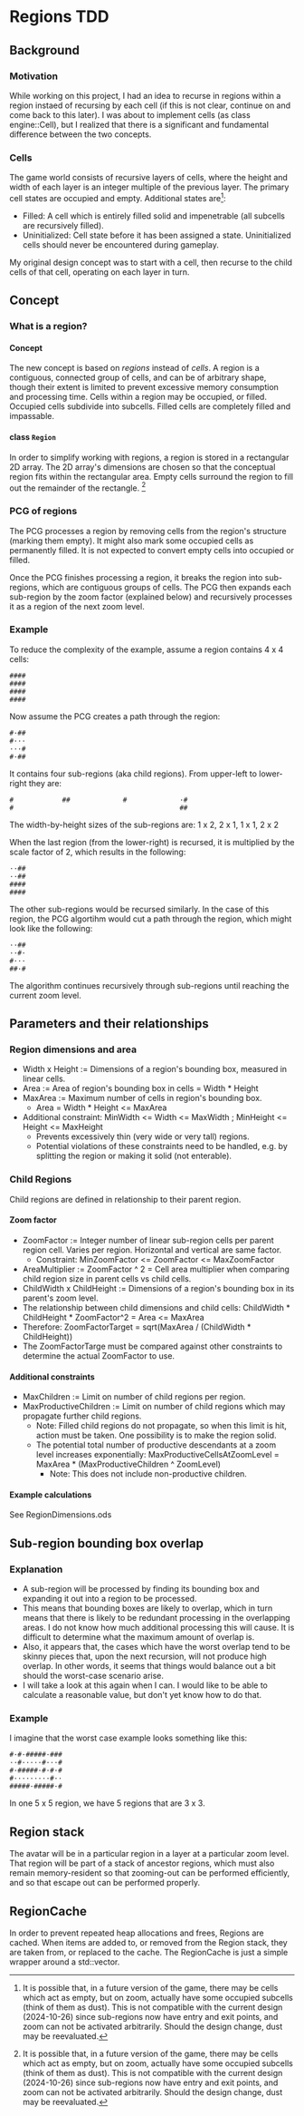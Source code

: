 Regions TDD
===========

Background
----------

### Motivation

While working on this project, I had an idea to recurse in regions within a region instaed of recursing by each cell (if this is not clear, continue on and come back to this later). I was about to implement cells (as class engine::Cell), but I realized that there is a significant and fundamental difference between the two concepts.

### Cells

The game world consists of recursive layers of cells, where the height and width of each layer is an integer multiple of the previous layer. The primary cell states are occupied and empty. Additional states are[^dust]:

- Filled: A cell which is entirely filled solid and impenetrable (all subcells are recursively filled).
- Uninitialized: Cell state before it has been assigned a state. Uninitialized cells should never be encountered during gameplay.

My original design concept was to start with a cell, then recurse to the child cells of that cell, operating on each layer in turn.

Concept
-------

### What is a region?

#### Concept

The new concept is based on *regions* instead of *cells*. A region is a contiguous, connected group of cells, and can be of arbitrary shape, though their extent is limited to prevent excessive memory consumption and processing time. Cells within a region may be occupied, or filled. Occupied cells subdivide into subcells. Filled cells are completely filled and impassable.

#### class `Region`

In order to simplify working with regions, a region is stored in a rectangular 2D array. The 2D array's dimensions are chosen so that the conceptual region fits within the rectangular area. Empty cells surround the region to fill out the remainder of the rectangle. [^dust]

### PCG of regions

The PCG processes a region by removing cells from the region's structure (marking them empty). It might also mark some occupied cells as permanently filled. It is not expected to convert empty cells into occupied or filled.

Once the PCG finishes processing a region, it breaks the region into sub-regions, which are contiguous groups of cells. The PCG then expands each sub-region by the zoom factor (explained below) and recursively processes it as a region of the next zoom level.

### Example

To reduce the complexity of the example, assume a region contains 4 x 4 cells:

```
####
####
####
####
```

Now assume the PCG creates a path through the region:

```
#·##
#··· 
···#
#·##
```

It contains four sub-regions (aka child regions). From upper-left to lower-right they are:

```
#            ##             #             ·#
#                                         ##
```

The width-by-height sizes of the sub-regions are: 1 x 2, 2 x 1, 1 x 1, 2 x 2

When the last region (from the lower-right) is recursed, it is multiplied by the scale factor of 2, which results in the following:

```
··##
··##
####
####
```

The other sub-regions would be recursed similarly. In the case of this region, the PCG algortihm would cut a path through the region, which might look like the following:

```
··##
··#·
#···
##·#
```

The algorithm continues recursively through sub-regions until reaching the current zoom level.

Parameters and their relationships
----------------------------------

### Region dimensions and area

- Width x Height := Dimensions of a region's bounding box, measured in linear cells.
- Area := Area of region's bounding box in cells = Width * Height
- MaxArea := Maximum number of cells in region's bounding box.
    - Area = Width * Height <= MaxArea
- Additional constraint: MinWidth <= Width <= MaxWidth ; MinHeight <= Height <= MaxHeight
    - Prevents excessively thin (very wide or very tall) regions.
    - Potential violations of these constraints need to be handled, e.g. by splitting the region or making it solid (not enterable).

### Child Regions

Child regions are defined in relationship to their parent region.

#### Zoom factor

- ZoomFactor := Integer number of linear sub-region cells per parent region cell. Varies per region. Horizontal and vertical are same factor.
    - Constraint: MinZoomFactor <= ZoomFactor <= MaxZoomFactor
- AreaMultiplier := ZoomFactor ^ 2 = Cell area multiplier when comparing child region size in parent cells vs child cells.
- ChildWidth x ChildHeight := Dimensions of a region's bounding box in its parent's zoom level.
- The relationship between child dimensions and child cells: ChildWidth * ChildHeight * ZoomFactor^2 = Area <= MaxArea
- Therefore: ZoomFactorTarget = sqrt(MaxArea / (ChildWidth * ChildHeight))
- The ZoomFactorTarge must be compared against other constraints to determine the actual ZoomFactor to use.

#### Additional constraints

- MaxChildren := Limit on number of child regions per region.
- MaxProductiveChildren := Limit on number of child regions which may propagate further child regions.
    - Note: Filled child regions do not propagate, so when this limit is hit, action must be taken. One possibility is to make the region solid.
    - The potential total number of productive descendants at a zoom level increases exponentially: MaxProductiveCellsAtZoomLevel = MaxArea * (MaxProductiveChildren ^ ZoomLevel)
        - Note: This does not include non-productive children.

#### Example calculations

See RegionDimensions.ods

Sub-region bounding box overlap
-------------------------------

### Explanation

- A sub-region will be processed by finding its bounding box and expanding it out into a region to be processed.
- This means that bounding boxes are likely to overlap, which in turn means that there is likely to be redundant processing in the overlapping areas. I do not know how much additional processing this will cause. It is difficult to determine what the maximum amount of overlap is.
- Also, it appears that, the cases which have the worst overlap tend to be skinny pieces that, upon the next recursion, will not produce high overlap. In other words, it seems that things would balance out a bit should the worst-case scenario arise.
- I will take a look at this again when I can. I would like to be able to calculate a reasonable value, but don't yet know how to do that.

### Example

I imagine that the worst case example looks something like this:

```
#·#·#####·###
··#·····#···#
#·#####·#·#·#
#·········#··
#####·#####·#
```

In one 5 x 5 region, we have 5 regions that are 3 x 3.

Region stack
------------

The avatar will be in a particular region in a layer at a particular zoom level. That region will be part of a stack of ancestor regions, which must also remain memory-resident so that zooming-out can be performed efficiently, and so that escape out can be performed properly.

RegionCache
-----------

In order to prevent repeated heap allocations and frees, Regions are cached. When items are added to, or removed from the Region stack, they are taken from, or replaced to the cache. The RegionCache is just a simple wrapper around a std::vector.


[^dust]: It is possible that, in a future version of the game, there may be cells which act as empty, but on zoom, actually have some occupied subcells (think of them as dust). This is not compatible with the current design (2024-10-26) since sub-regions now have entry and exit points, and zoom can not be activated arbitrarily. Should the design change, dust may be reevaluated.
